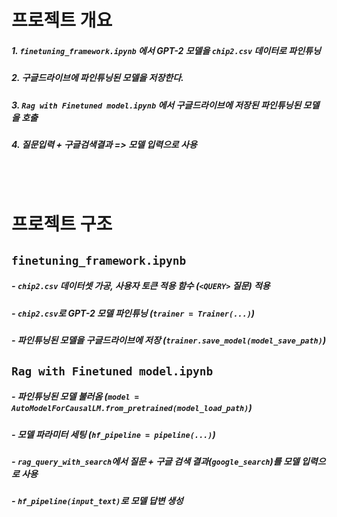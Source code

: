 # 프로젝트 개요

##### 1. `finetuning_framework.ipynb` 에서 GPT-2 모델을 `chip2.csv` 데이터로 파인튜닝
##### 2. 구글드라이브에 파인튜닝된 모델을 저장한다.
##### 3. `Rag with Finetuned model.ipynb` 에서 구글드라이브에 저장된 파인튜닝된 모델을 호출
##### 4. 질문입력 + 구글검색결과 => 모델 입력으로 사용


<br><br> 
# 프로젝트 구조

## `finetuning_framework.ipynb`

##### - `chip2.csv` 데이터셋 가공, 사용자 토큰 적용 함수 (`<QUERY>` 질문) 적용
##### - `chip2.csv`로 GPT-2 모델 파인튜닝 (`trainer = Trainer(...)`)
##### - 파인튜닝된 모델을 구글드라이브에 저장 (`trainer.save_model(model_save_path)`)

## `Rag with Finetuned model.ipynb`

##### - 파인튜닝된 모델 불러옴 (`model = AutoModelForCausalLM.from_pretrained(model_load_path)`)
##### - 모델 파라미터 세팅 (`hf_pipeline = pipeline(...)`)
##### - `rag_query_with_search`에서 질문 + 구글 검색 결과(`google_search`)를 모델 입력으로 사용
##### - `hf_pipeline(input_text)`로 모델 답변 생성

<br><br> 
